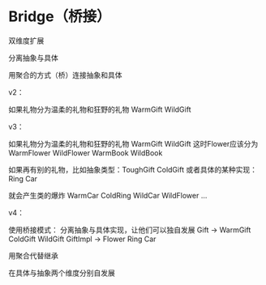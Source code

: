 # Bridge（桥接）

双维度扩展

分离抽象与具体

用聚合的方式（桥）连接抽象和具体

v2：

如果礼物分为温柔的礼物和狂野的礼物
WarmGift WildGift

v3：

如果礼物分为温柔的礼物和狂野的礼物
WarmGift WildGift
这时Flower应该分为
WarmFlower WildFlower
WarmBook WildBook

如果再有别的礼物，比如抽象类型：ToughGift ColdGift
或者具体的某种实现：Ring Car

就会产生类的爆炸
WarmCar ColdRing WildCar WildFlower ...

v4：

使用桥接模式：
分离抽象与具体实现，让他们可以独自发展
Gift -> WarmGift ColdGift WildGift
GiftImpl -> Flower Ring Car

用聚合代替继承

在具体与抽象两个维度分别自发展